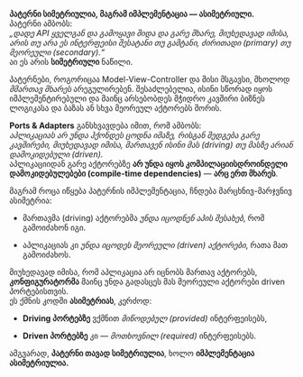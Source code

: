 **პატერნი სიმეტრიულია, მაგრამ იმპლემენტაცია — ასიმეტრიული.**  
პატერნი ამბობს:  
_„დადე API ყველგან და გამოყავი შიდა და გარე მხარე, მიუხედავად იმისა, არის თუ არა ეს ინტერფეისი შესატანი თუ გამტანი, ძირითადი (primary) თუ მეორეული (secondary).“_  
აი ეს არის **სიმეტრიული** ნაწილი.

პატერნები, როგორიცაა Model-View-Controller და მისი მსგავსი, მხოლოდ _მმართავ მხარეს_ არეგულირებენ. შესაძლებელია, ისინი სწორად იყოს იმპლემენტირებული და მაინც არსებობდეს მჭიდრო კავშირი ბიზნეს ლოგიკასა და ბაზას ან სხვა მეორეულ აქტორებს შორის.

**Ports & Adapters** განსხვავდება იმით, რომ ამბობს:  
_აპლიკაციას არ უნდა ჰქონდეს ცოდნა იმაზე, რისგან შედგება გარე კავშირები, მიუხედავად იმისა, მართავენ ისინი მას (driving) თუ მასზე არიან დამოკიდებული (driven)._  
აპლიკაციიდან გარე აქტორებზე **არ უნდა იყოს კომპილაციისდროინდელი დამოკიდებულებები (compile-time dependencies)** — **არც ერთ მხარეს**.

მაგრამ როცა იწყება პატერნის იმპლემენტაცია, ჩნდება მარცხნივ-მარჯვნივ ასიმეტრია:

- მართავმა (driving) აქტორებმა _უნდა იცოდნენ აპის შესახებ_, რომ გამოიძახონ იგი.
    
- აპლიკაციას კი _უნდა იცოდეს მეორეული (driven) აქტორები_, რათა მათ გამოიძახოს.
    

მიუხედავად იმისა, რომ აპლიკაცია არ იცნობს მართავ აქტორებს, **კონფიგურატორმა** მაინც უნდა გადასცეს მას მეორეული აქტორები driven პორტებისთვის.  
ეს ქმნის კოდში **ასიმეტრიას**, კერძოდ:

- **Driving პორტებზე** ვქმნით _მიწოდებულ (provided)_ ინტერფეისებს,
    
- **Driven პორტებზე** კი — _მოთხოვნილ (required)_ ინტერფეისებს.
    

ამგვარად, **პატერნი თავად სიმეტრიულია**, ხოლო **იმპლემენტაცია ასიმეტრიულია.**
